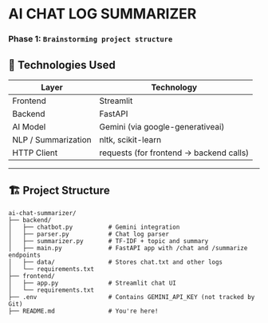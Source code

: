 # AI CHAT LOG SUMMARIZER

### Phase 1: ` Brainstorming project structure  `


## 🔧 Technologies Used

| Layer               | Technology                              |
| ------------------- | --------------------------------------- |
| Frontend            | Streamlit                               |
| Backend             | FastAPI                                 |
| AI Model            | Gemini (via google-generativeai)        |
| NLP / Summarization | nltk, scikit-learn                      |
| HTTP Client         | requests (for frontend → backend calls) |

---

## 🏗️ Project Structure

```text
ai-chat-summarizer/
├── backend/
│   ├── chatbot.py          # Gemini integration
│   ├── parser.py           # Chat log parser
│   ├── summarizer.py       # TF-IDF + topic and summary 
│   ├── main.py             # FastAPI app with /chat and /summarize endpoints
│   ├── data/               # Stores chat.txt and other logs
│   └── requirements.txt
├── frontend/
│   ├── app.py              # Streamlit chat UI
│   └── requirements.txt
├── .env                    # Contains GEMINI_API_KEY (not tracked by Git)
├── README.md               # You're here!
```